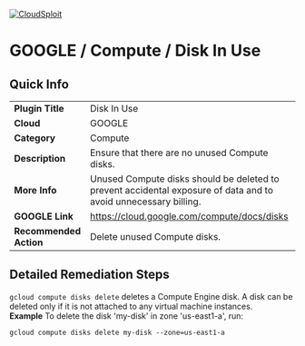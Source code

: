[![CloudSploit](https://cloudsploit.com/img/logo-new-big-text-100.png "CloudSploit")](https://cloudsploit.com)

# GOOGLE / Compute / Disk In Use

## Quick Info

| | |
|-|-|
| **Plugin Title** | Disk In Use |
| **Cloud** | GOOGLE |
| **Category** | Compute |
| **Description** | Ensure that there are no unused Compute disks. |
| **More Info** | Unused Compute disks should be deleted to prevent accidental exposure of data and to avoid unnecessary billing. |
| **GOOGLE Link** | https://cloud.google.com/compute/docs/disks |
| **Recommended Action** | Delete unused Compute disks. |

## Detailed Remediation Steps
`gcloud compute disks delete` deletes a Compute Engine disk. A disk can be deleted only if it is not attached to any virtual machine instances.</br>
<b>Example</b>
To delete the disk 'my-disk' in zone 'us-east1-a', run: </br>

`gcloud compute disks delete my-disk --zone=us-east1-a`